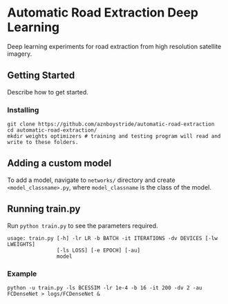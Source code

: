 # Automatic Road Extraction Deep Learning

Deep learning experiments for road extraction from high resolution satellite imagery.

## Getting Started

Describe how to get started.

### Installing

```
git clone https://github.com/aznboystride/automatic-road-extraction
cd automatic-road-extraction/
mkdir weights optimizers # training and testing program will read and write to these folders.
```

## Adding a custom model

To add a model, navigate to `networks/` directory and create `<model_classname>.py`, where `model_classname` is the class of the model.

## Running train.py

Run `python train.py` to see the parameters required.

```
usage: train.py [-h] -lr LR -b BATCH -it ITERATIONS -dv DEVICES [-lw LWEIGHTS]
                [-ls LOSS] [-e EPOCH] [-au]
                model
```

### Example

`python -u train.py -ls BCESSIM -lr 1e-4 -b 16 -it 200 -dv 2 -au FCDenseNet > logs/FCDenseNet &`
